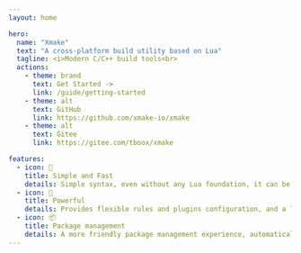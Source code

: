 ```yaml
---
layout: home

hero:
  name: "Xmake"
  text: "A cross-platform build utility based on Lua"
  tagline: <i>Modern C/C++ build tools<br>
  actions:
    - theme: brand
      text: Get Started ->
      link: /guide/getting-started
    - theme: alt
      text: GitHub
      link: https://github.com/xmake-io/xmake
    - theme: alt
      text: Gitee
      link: https://gitee.com/tboox/xmake

features:
  - icon: 🚀
    title: Simple and Fast
    details: Simple syntax, even without any Lua foundation, it can be quickly configured and used. Efficient and fast build performance, built-in cache, parallel build and other optimization features
  - icon: 💪
    title: Powerful
    details: Provides flexible rules and plugins configuration, and a lot of extension modules. Built-in remote compilation, distributed compilation, multi-language mixed compilation, project file generation and other functions.
  - icon: 📦
    title: Package management
    details: A more friendly package management experience, automatically pulling and integrating C/C++ dependency packages and toolchains. Supports self-built repositories, cloud pre-compilation acceleration, and seamless integration with Conan/Vcpkg.
---
```


